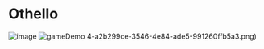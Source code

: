 # Othello
![image](https://user-images.githubusercontent.com/83682911/131615618-885568f0-faa0-44ad-9372-1909b5631e58.png) ![gameDemo](https://user-images.githubusercontent.com/83682911/131616265-3fd38ce8-65dc-490f-9c31-fc75452373c9.png)
4-a2b299ce-3546-4e84-ade5-991260ffb5a3.png)

